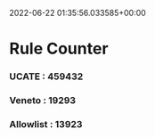 2022-06-22 01:35:56.033585+00:00
# Rule Counter 
 ### UCATE : 459432

 ### Veneto : 19293

 ### Allowlist : 13923